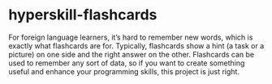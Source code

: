 # hyperskill-flashcards
For foreign language learners, it’s hard to remember new words, which is exactly what flashcards are for. 
Typically, flashcards show a hint (a task or a picture) on one side and the right answer on the other. 
Flashcards can be used to remember any sort of data, so if you want to create something useful and enhance your programming skills, 
this project is just right.
